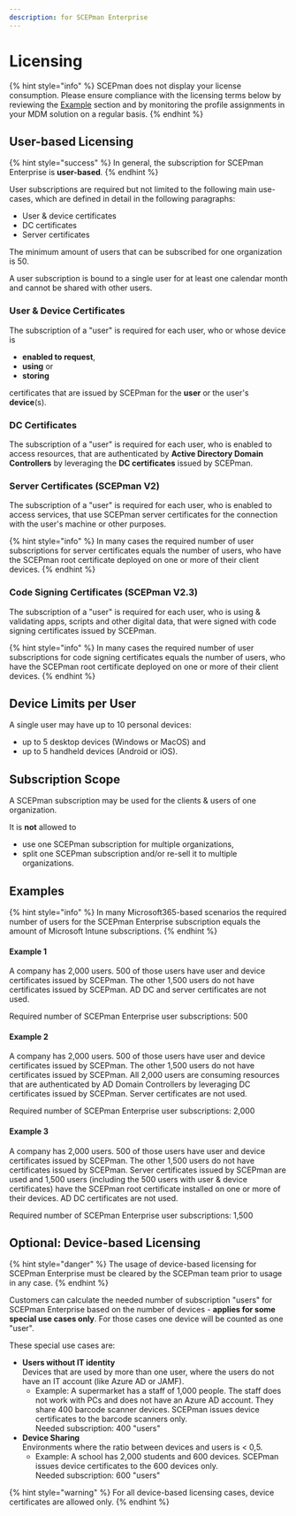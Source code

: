 ```yaml
---
description: for SCEPman Enterprise
---
```


# Licensing

{% hint style="info" %}
SCEPman does not display your license consumption. Please ensure compliance with the licensing terms below by reviewing the [Example](./#examples) section and by monitoring the profile assignments in your MDM solution on a regular basis.
{% endhint %}

## User-based Licensing

{% hint style="success" %}
In general, the subscription for SCEPman Enterprise is **user-based**.
{% endhint %}

User subscriptions are required but not limited to the following main use-cases, which are defined in detail in the following paragraphs:

* User & device certificates
* DC certificates
* Server certificates

The minimum amount of users that can be subscribed for one organization is 50.

A user subscription is bound to a single user for at least one calendar month and cannot be shared with other users.

### User & Device Certificates

The subscription of a "user" is required for each user, who or whose device is

* **enabled to request**,
* **using** or
* **storing**

certificates that are issued by SCEPman for the **user** or the user's **device**(s).

### DC Certificates

The subscription of a "user" is required for each user, who is enabled to access resources, that are authenticated by **Active Directory Domain Controllers** by leveraging the **DC certificates** issued by SCEPman.

### Server Certificates (SCEPman V2)

The subscription of a "user" is required for each user, who is enabled to access services, that use SCEPman server certificates for the connection with the user's machine or other purposes.

{% hint style="info" %}
In many cases the required number of user subscriptions for server certificates equals the number of users, who have the SCEPman root certificate deployed on one or more of their client devices.
{% endhint %}

### Code Signing Certificates (SCEPman V2.3)

The subscription of a "user" is required for each user, who is using & validating apps, scripts and other digital data, that were signed with code signing certificates issued by SCEPman.

{% hint style="info" %}
In many cases the required number of user subscriptions for code signing certificates equals the number of users, who have the SCEPman root certificate deployed on one or more of their client devices.
{% endhint %}

## Device Limits per User

A single user may have up to 10 personal devices:

* up to 5 desktop devices (Windows or MacOS) and
* up to 5 handheld devices (Android or iOS).

## Subscription Scope

A SCEPman subscription may be used for the clients & users of one organization.

It is **not** allowed to

* use one SCEPman subscription for multiple organizations,
* split one SCEPman subscription and/or re-sell it to multiple organizations.

## Examples

{% hint style="info" %}
In many Microsoft365-based scenarios the required number of users for the SCEPman Enterprise subscription equals the amount of Microsoft Intune subscriptions.
{% endhint %}

#### Example 1

A company has 2,000 users. 500 of those users have user and device certificates issued by SCEPman. The other 1,500 users do not have certificates issued by SCEPman. AD DC and server certificates are not used.

Required number of SCEPman Enterprise user subscriptions: 500

#### Example 2

A company has 2,000 users. 500 of those users have user and device certificates issued by SCEPman. The other 1,500 users do not have certificates issued by SCEPman. All 2,000 users are consuming resources that are authenticated by AD Domain Controllers by leveraging DC certificates issued by SCEPman. Server certificates are not used.

Required number of SCEPman Enterprise user subscriptions: 2,000

#### Example 3

A company has 2,000 users. 500 of those users have user and device certificates issued by SCEPman. The other 1,500 users do not have certificates issued by SCEPman. Server certificates issued by SCEPman are used and 1,500 users (including the 500 users with user & device certificates) have the SCEPman root certificate installed on one or more of their devices. AD DC certificates are not used.

Required number of SCEPman Enterprise user subscriptions: 1,500

## Optional: Device-based Licensing

{% hint style="danger" %}
The usage of device-based licensing for SCEPman Enterprise must be cleared by the SCEPman team prior to usage in any case.
{% endhint %}

Customers can calculate the needed number of subscription "users" for SCEPman Enterprise based on the number of devices - **applies for some special use cases only**. For those cases one device will be counted as one "user".

These special use cases are:

* **Users without IT identity**\
  Devices that are used by more than one user, where the users do not have an IT account (like Azure AD or JAMF).
  * Example: A supermarket has a staff of 1,000 people. The staff does not work with PCs and does not have an Azure AD account. They share 400 barcode scanner devices. SCEPman issues device certificates to the barcode scanners only.\
    Needed subscription: 400 "users"
* **Device Sharing**\
  Environments where the ratio between devices and users is < 0,5.
  * Example: A school has 2,000 students and 600 devices. SCEPman issues device certificates to the 600 devices only.\
    Needed subscription: 600 "users"

{% hint style="warning" %}
For all device-based licensing cases, device certificates are allowed only.
{% endhint %}
